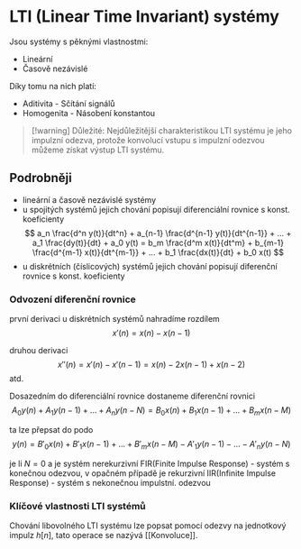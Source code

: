 # LTI (Linear Time Invariant) systémy
Jsou systémy s pěknými vlastnostmi:
- Lineární
- Časově nezávislé

Díky tomu na nich platí:
- Aditivita - Sčítání signálů
- Homogenita - Násobení konstantou

> [!warning] Důležité:
> Nejdůležitější charakteristikou LTI systému je jeho impulzní odezva, protože konvolucí vstupu s impulzní odezvou můžeme získat výstup LTI systému.

## Podrobněji

- lineární a časově nezávislé systémy
- u spojitých systémů jejich chování popisují diferenciální rovnice s konst. koeficienty
$$
a_n \frac{d^n y(t)}{dt^n} + a_{n-1} \frac{d^{n-1} y(t)}{dt^{n-1}} + ... + a_1 \frac{dy(t)}{dt} + a_0 y(t) = b_m \frac{d^m x(t)}{dt^m} + b_{m-1} \frac{d^{m-1} x(t)}{dt^{m-1}} + ... + b_1 \frac{dx(t)}{dt} + b_0 x(t)
$$
- u diskrétních (číslicových) systémů jejich chování popisují diferenční rovnice s konst. koeficienty

### Odvození diferenční rovnice

první derivaci u diskrétních systémů nahradíme rozdílem
$$
x'(n) = {x(n) - x(n-1)}
$$

druhou derivaci
$$
x''(n) = {x'(n) - x'(n-1)} = {x(n) - 2x(n-1) + x(n-2)}
$$
atd.

Dosazedním do diferenciální rovnice dostaneme diferenční rovnici
$$
A_0 y(n) + A_1 y(n-1) + ... + A_n y(n-N) = B_0 x(n) + B_1 x(n-1) + ... + B_m x(n-M)
$$

ta lze přepsat do podo
$$
y(n) = B'_0 x(n) + B'_1 x(n-1) + ... + B'_m x(n-M) - A'_1 y(n-1) - ... - A'_n y(n-N)
$$

je li $N=0$ a je systém nerekurzivní FIR(Finite Impulse Response) - systém s konečnou odezvou, v opačném případě je rekurzivní IIR(Infinite Impulse Response) - systém s nekonečnou impulstní. odezvou

### Klíčové vlastnosti LTI systémů
Chování libovolného LTI systému lze popsat pomocí odezvy na jednotkový impulz $h[n]$, tato operace se nazývá [[Konvoluce]].